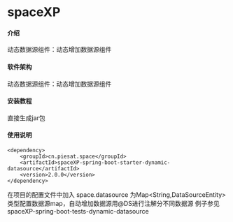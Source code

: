 # spaceXP

#### 介绍
动态数据源组件：动态增加数据源组件

#### 软件架构
动态数据源组件：动态增加数据源组件

#### 安装教程
直接生成jar包
#### 使用说明
    <dependency>
        <groupId>cn.piesat.space</groupId>
        <artifactId>spaceXP-spring-boot-starter-dynamic-datasource</artifactId>
        <version>2.0.0</version>
    </dependency>

在项目的配置文件中加入
space.datasource 为Map<String,DataSourceEntity> 类型配置数据源map，自动增加数据源用@DS进行注解分不同数据源
例子参见spaceXP-spring-boot-tests-dynamic-datasource




